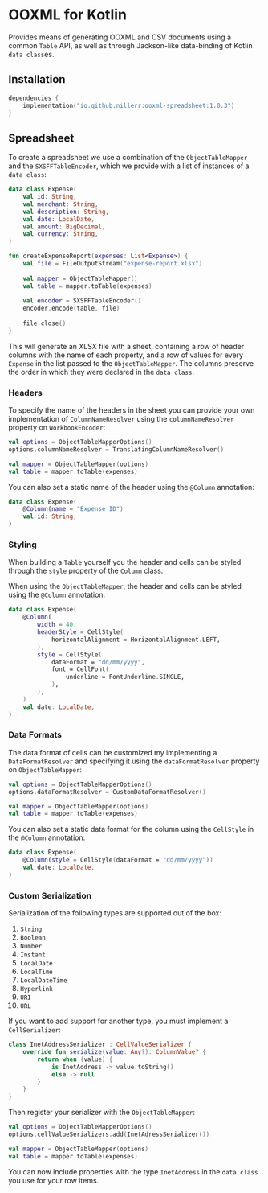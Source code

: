 # OOXML for Kotlin

Provides means of generating OOXML and CSV documents using a common `Table` API, as well as through Jackson-like 
data-binding of Kotlin `data class`es.

## Installation

```kotlin
dependencies {
    implementation("io.github.nillerr:ooxml-spreadsheet:1.0.3")
}
```

## Spreadsheet

To create a spreadsheet we use a combination of the `ObjectTableMapper` and the `SXSFFTableEncoder`, which we provide 
with a list of instances of a `data class`:

```kotlin
data class Expense(
    val id: String,
    val merchant: String,
    val description: String,
    val date: LocalDate,
    val amount: BigDecimal,
    val currency: String,
)

fun createExpenseReport(expenses: List<Expense>) {
    val file = FileOutputStream("expense-report.xlsx")
    
    val mapper = ObjectTableMapper()
    val table = mapper.toTable(expenses)
    
    val encoder = SXSFFTableEncoder()
    encoder.encode(table, file)
    
    file.close()
}
```

This will generate an XLSX file with a sheet, containing a row of header columns with the name of each property, and a 
row of values for every `Expense` in the list passed to the `ObjectTableMapper`. The columns preserve the order in 
which they were declared in the `data class`.

### Headers

To specify the name of the headers in the sheet you can provide your own implementation of `ColumnNameResolver` using 
the `columnNameResolver` property on `WorkbookEncoder`:

```kotlin
val options = ObjectTableMapperOptions()
options.columnNameResolver = TranslatingColumnNameResolver()

val mapper = ObjectTableMapper(options)
val table = mapper.toTable(expenses)
```

You can also set a static name of the header using the `@Column` annotation:

```kotlin
data class Expense(
    @Column(name = "Expense ID")
    val id: String,
)
```

### Styling

When building a `Table` yourself you the header and cells can be styled through the `style` property of the `Column` 
class.

When using the `ObjectTableMapper`, the header and cells can be styled using the `@Column` annotation:

```kotlin
data class Expense(
    @Column(
        width = 40,
        headerStyle = CellStyle(
            horizontalAlignment = HorizontalAlignment.LEFT,
        ),
        style = CellStyle(
            dataFormat = "dd/mm/yyyy",
            font = CellFont(
                underline = FontUnderline.SINGLE,
            ),
        ),
    )
    val date: LocalDate,
)
```

### Data Formats

The data format of cells can be customized my implementing a `DataFormatResolver` and specifying it using the
`dataFormatResolver` property on `ObjectTableMapper`:

```kotlin
val options = ObjectTableMapperOptions()
options.dataFormatResolver = CustomDataFormatResolver()

val mapper = ObjectTableMapper(options)
val table = mapper.toTable(expenses)
```

You can also set a static data format for the column using the `CellStyle` in the `@Column` annotation:

```kotlin
data class Expense(
    @Column(style = CellStyle(dataFormat = "dd/mm/yyyy"))
    val date: LocalDate,
)
```

### Custom Serialization

Serialization of the following types are supported out of the box:

1. `String`
2. `Boolean`
3. `Number`
4. `Instant`
5. `LocalDate`
6. `LocalTime`
7. `LocalDateTime`
8. `Hyperlink`
9. `URI`
10. `URL`

If you want to add support for another type, you must implement a `CellSerializer`:

```kotlin
class InetAddressSerializer : CellValueSerializer {
    override fun serialize(value: Any?): ColumnValue? {
        return when (value) {
            is InetAddress -> value.toString()
            else -> null
        }
    }
}
```

Then register your serializer with the `ObjectTableMapper`:

```kotlin
val options = ObjectTableMapperOptions()
options.cellValueSerializers.add(InetAdressSerializer())

val mapper = ObjectTableMapper(options)
val table = mapper.toTable(expenses)
```

You can now include properties with the type `InetAddress` in the `data class` you use for your row items.
